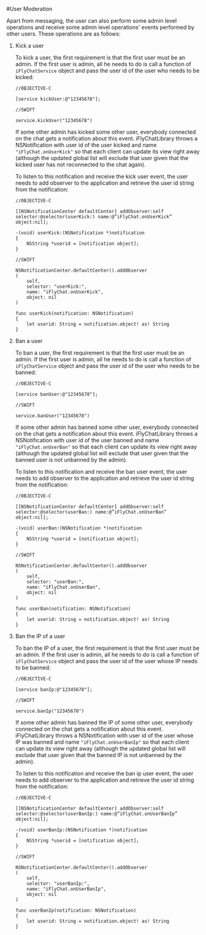 #User Moderation

Apart from messaging, the user can also perform some admin level operations and receive some admin level operations' events performed by other users. These operations are as follows:

1. Kick a user

    To kick a user, the first requirement is that the first user must be an admin. If the first user is admin, all he needs to do is call a function of `iFlyChatService` object and pass the user id of the user who needs to be kicked:

    ~~~
    //OBJECTIVE-C

    [service kickUser:@"12345678"];
    ~~~
    ~~~
    //SWIFT

    service.kickUser("12345678")
    ~~~
  
    If some other admin has kicked some other user, everybody connected on the chat gets a notification about this event. iFlyChatLibrary throws a NSNotification with user id of the user kicked and name `"iFlyChat.onUserKick"` so that each client can update its view right away (although the updated global list will exclude that user given that the kicked user has not reconnected to the chat again).

    To listen to this notification and receive the kick user event, the user needs to add observer to the application and retrieve the user id string from the notification:

    ~~~
    //OBJECTIVE-C

    [[NSNotificationCenter defaultCenter] addObserver:self selector:@selector(userKick:) name:@”iFlyChat.onUserKick” object:nil];

    -(void) userKick:(NSNotification *)notification
    {
        NSString *userid = [notification object];
    }
    ~~~
    ~~~
    //SWIFT

    NSNotificationCenter.defaultCenter().addObserver
    (
        self,
        selector: "userKick:",
        name: "iFlyChat.onUserKick",
        object: nil
    )

    func userKick(notification: NSNotification)
    {
        let userid: String = notification.object! as! String
    }
    ~~~
  
2. Ban a user

    To ban a user, the first requirement is that the first user must be an admin. If the first user is admin, all he needs to do is call a function of `iFlyChatService` object and pass the user id of the user who needs to be banned:

    ~~~
    //OBJECTIVE-C

    [service banUser:@"12345678"];
    ~~~
    ~~~
    //SWIFT

    service.banUser("12345678")
    ~~~
  
    If some other admin has banned some other user, everybody connected on the chat gets a notification about this event. iFlyChatLibrary throws a NSNotification with user id of the user banned and name `"iFlyChat.onUserBan"` so that each client can update its view right away (although the updated global list will exclude that user given that the banned user is not unbanned by the admin).

    To listen to this notification and receive the ban user event, the user needs to add observer to the application and retrieve the user id string from the notification:

    ~~~
    //OBJECTIVE-C

    [[NSNotificationCenter defaultCenter] addObserver:self selector:@selector(userBan:) name:@”iFlyChat.onUserBan” object:nil];

    -(void) userBan:(NSNotification *)notification
    {
        NSString *userid = [notification object];
    }
    ~~~
    ~~~
    //SWIFT

    NSNotificationCenter.defaultCenter().addObserver
    (
        self,
        selector: "userBan:",
        name: "iFlyChat.onUserBan",
        object: nil
    )

    func userBan(notification: NSNotification)
    {
        let userid: String = notification.object! as! String
    }
    ~~~
  
3. Ban the IP of a user

    To ban the IP of a user, the first requirement is that the first user must be an admin. If the first user is admin, all he needs to do is call a function of `iFlyChatService` object and pass the user id of the user whose IP needs to be banned:

    ~~~
    //OBJECTIVE-C

    [service banIp:@"12345678"];
    ~~~
    ~~~
    //SWIFT

    service.banIp("12345678")
    ~~~
  
    If some other admin has banned the IP of some other user, everybody connected on the chat gets a notification about this event. iFlyChatLibrary throws a NSNotification with user id of the user whose IP was banned and name `"iFlyChat.onUserBanIp"` so that each client can update its view right away (although the updated global list will exclude that user given that the banned IP is not unbanned by the admin).

    To listen to this notification and receive the ban ip user event, the user needs to add observer to the application and retrieve the user id string from the notification:

    ~~~
    //OBJECTIVE-C

    [[NSNotificationCenter defaultCenter] addObserver:self selector:@selector(userBanIp:) name:@”iFlyChat.onUserBanIp” object:nil];

    -(void) userBanIp:(NSNotification *)notification
    {
        NSString *userid = [notification object];
    }
    ~~~
    ~~~
    //SWIFT

    NSNotificationCenter.defaultCenter().addObserver
    (
        self,
        selector: "userBanIp:",
        name: "iFlyChat.onUserBanIp",
        object: nil
    )

    func userBanIp(notification: NSNotification)
    {
        let userid: String = notification.object! as! String
    }
    ~~~